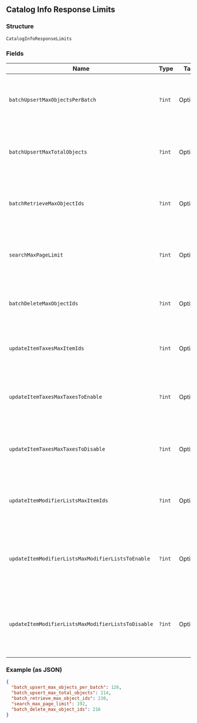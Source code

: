 ## Catalog Info Response Limits

### Structure

`CatalogInfoResponseLimits`

### Fields

| Name | Type | Tags | Description | Getter | Setter |
|  --- | --- | --- | --- | --- | --- |
| `batchUpsertMaxObjectsPerBatch` | `?int` | Optional | The maximum number of objects that may appear within a single batch in a<br>`/v2/catalog/batch-upsert` request. | getBatchUpsertMaxObjectsPerBatch(): ?int | setBatchUpsertMaxObjectsPerBatch(?int batchUpsertMaxObjectsPerBatch): void |
| `batchUpsertMaxTotalObjects` | `?int` | Optional | The maximum number of objects that may appear across all batches in a<br>`/v2/catalog/batch-upsert` request. | getBatchUpsertMaxTotalObjects(): ?int | setBatchUpsertMaxTotalObjects(?int batchUpsertMaxTotalObjects): void |
| `batchRetrieveMaxObjectIds` | `?int` | Optional | The maximum number of object IDs that may appear in a `/v2/catalog/batch-retrieve`<br>request. | getBatchRetrieveMaxObjectIds(): ?int | setBatchRetrieveMaxObjectIds(?int batchRetrieveMaxObjectIds): void |
| `searchMaxPageLimit` | `?int` | Optional | The maximum number of results that may be returned in a page of a<br>`/v2/catalog/search` response. | getSearchMaxPageLimit(): ?int | setSearchMaxPageLimit(?int searchMaxPageLimit): void |
| `batchDeleteMaxObjectIds` | `?int` | Optional | The maximum number of object IDs that may be included in a single<br>`/v2/catalog/batch-delete` request. | getBatchDeleteMaxObjectIds(): ?int | setBatchDeleteMaxObjectIds(?int batchDeleteMaxObjectIds): void |
| `updateItemTaxesMaxItemIds` | `?int` | Optional | The maximum number of item IDs that may be included in a single<br>`/v2/catalog/update-item-taxes` request. | getUpdateItemTaxesMaxItemIds(): ?int | setUpdateItemTaxesMaxItemIds(?int updateItemTaxesMaxItemIds): void |
| `updateItemTaxesMaxTaxesToEnable` | `?int` | Optional | The maximum number of tax IDs to be enabled that may be included in a single<br>`/v2/catalog/update-item-taxes` request. | getUpdateItemTaxesMaxTaxesToEnable(): ?int | setUpdateItemTaxesMaxTaxesToEnable(?int updateItemTaxesMaxTaxesToEnable): void |
| `updateItemTaxesMaxTaxesToDisable` | `?int` | Optional | The maximum number of tax IDs to be disabled that may be included in a single<br>`/v2/catalog/update-item-taxes` request. | getUpdateItemTaxesMaxTaxesToDisable(): ?int | setUpdateItemTaxesMaxTaxesToDisable(?int updateItemTaxesMaxTaxesToDisable): void |
| `updateItemModifierListsMaxItemIds` | `?int` | Optional | The maximum number of item IDs that may be included in a single<br>`/v2/catalog/update-item-modifier-lists` request. | getUpdateItemModifierListsMaxItemIds(): ?int | setUpdateItemModifierListsMaxItemIds(?int updateItemModifierListsMaxItemIds): void |
| `updateItemModifierListsMaxModifierListsToEnable` | `?int` | Optional | The maximum number of modifier list IDs to be enabled that may be included in<br>a single `/v2/catalog/update-item-modifier-lists` request. | getUpdateItemModifierListsMaxModifierListsToEnable(): ?int | setUpdateItemModifierListsMaxModifierListsToEnable(?int updateItemModifierListsMaxModifierListsToEnable): void |
| `updateItemModifierListsMaxModifierListsToDisable` | `?int` | Optional | The maximum number of modifier list IDs to be disabled that may be included in<br>a single `/v2/catalog/update-item-modifier-lists` request. | getUpdateItemModifierListsMaxModifierListsToDisable(): ?int | setUpdateItemModifierListsMaxModifierListsToDisable(?int updateItemModifierListsMaxModifierListsToDisable): void |

### Example (as JSON)

```json
{
  "batch_upsert_max_objects_per_batch": 126,
  "batch_upsert_max_total_objects": 214,
  "batch_retrieve_max_object_ids": 230,
  "search_max_page_limit": 192,
  "batch_delete_max_object_ids": 216
}
```

